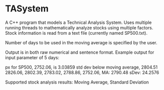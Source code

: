 # TASystem

A C++ program that models a Technical Analysis System. Uses multiple running threads to mathematically analyze stocks using multiple factors. Stock information is read from a text file (currently named SP500.txt).

Number of days to be used in the moving average is specified by the user.

Output is in both raw numerical and sentence format. 
Example output for input parameter of 5 days:

px for SP500, 2752.06, is 3.03859 std dev below moving average, 2804.51
2826.06, 2802.39, 2783.02, 2788.86, 2752.06,
MA: 2790.48
sDev: 24.2576

Supported stock analysis results: Moving Average, Standard Deviation
